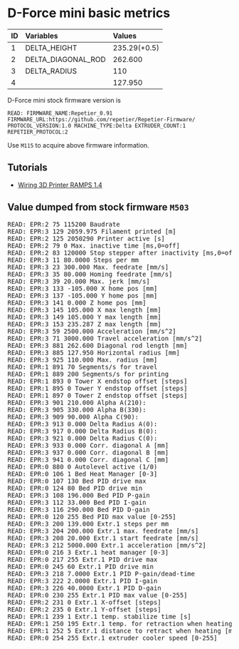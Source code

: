 # D-Force mini basic metrics

| ID | Variables          | Values       |
|:---|:-------------------|:-------------|
| 1  | DELTA_HEIGHT       | 235.29(+0.5) |
| 2  | DELTA_DIAGONAL_ROD | 262.600      |
| 3  | DELTA_RADIUS       | 110          |
| 4   | <Horizontal radius>                   | 127.950             |

D-Force mini stock firmware version is

`READ: FIRMWARE_NAME:Repetier_0.91 FIRMWARE_URL:https://github.com/repetier/Repetier-Firmware/ PROTOCOL_VERSION:1.0 MACHINE_TYPE:Delta EXTRUDER_COUNT:1 REPETIER_PROTOCOL:2`

Use `M115` to acquire above firmware information.

## Tutorials

* [Wiring 3D Printer RAMPS 1.4](https://www.instructables.com/Wiring-3D-Printer-RAMPS-14/)


## Value dumped from stock firmware `M503`
<pre>
READ: EPR:2 75 115200 Baudrate
READ: EPR:3 129 2059.975 Filament printed [m]
READ: EPR:2 125 2050290 Printer active [s]
READ: EPR:2 79 0 Max. inactive time [ms,0=off]
READ: EPR:2 83 120000 Stop stepper after inactivity [ms,0=off]
READ: EPR:3 11 80.0000 Steps per mm
READ: EPR:3 23 300.000 Max. feedrate [mm/s]
READ: EPR:3 35 80.000 Homing feedrate [mm/s]
READ: EPR:3 39 20.000 Max. jerk [mm/s]
READ: EPR:3 133 -105.000 X home pos [mm]
READ: EPR:3 137 -105.000 Y home pos [mm]
READ: EPR:3 141 0.000 Z home pos [mm]
READ: EPR:3 145 105.000 X max length [mm]
READ: EPR:3 149 105.000 Y max length [mm]
READ: EPR:3 153 235.287 Z max length [mm]
READ: EPR:3 59 2500.000 Acceleration [mm/s^2]
READ: EPR:3 71 3000.000 Travel acceleration [mm/s^2]
READ: EPR:3 881 262.600 Diagonal rod length [mm]
READ: EPR:3 885 127.950 Horizontal radius [mm]
READ: EPR:3 925 110.000 Max. radius [mm]
READ: EPR:1 891 70 Segments/s for travel
READ: EPR:1 889 200 Segments/s for printing
READ: EPR:1 893 0 Tower X endstop offset [steps]
READ: EPR:1 895 0 Tower Y endstop offset [steps]
READ: EPR:1 897 0 Tower Z endstop offset [steps]
READ: EPR:3 901 210.000 Alpha A(210):
READ: EPR:3 905 330.000 Alpha B(330):
READ: EPR:3 909 90.000 Alpha C(90):
READ: EPR:3 913 0.000 Delta Radius A(0):
READ: EPR:3 917 0.000 Delta Radius B(0):
READ: EPR:3 921 0.000 Delta Radius C(0):
READ: EPR:3 933 0.000 Corr. diagonal A [mm]
READ: EPR:3 937 0.000 Corr. diagonal B [mm]
READ: EPR:3 941 0.000 Corr. diagonal C [mm]
READ: EPR:0 880 0 Autolevel active (1/0)
READ: EPR:0 106 1 Bed Heat Manager [0-3]
READ: EPR:0 107 130 Bed PID drive max
READ: EPR:0 124 80 Bed PID drive min
READ: EPR:3 108 196.000 Bed PID P-gain
READ: EPR:3 112 33.000 Bed PID I-gain
READ: EPR:3 116 290.000 Bed PID D-gain
READ: EPR:0 120 255 Bed PID max value [0-255]
READ: EPR:3 200 139.000 Extr.1 steps per mm
READ: EPR:3 204 200.000 Extr.1 max. feedrate [mm/s]
READ: EPR:3 208 20.000 Extr.1 start feedrate [mm/s]
READ: EPR:3 212 5000.000 Extr.1 acceleration [mm/s^2]
READ: EPR:0 216 3 Extr.1 heat manager [0-3]
READ: EPR:0 217 255 Extr.1 PID drive max
READ: EPR:0 245 60 Extr.1 PID drive min
READ: EPR:3 218 7.0000 Extr.1 PID P-gain/dead-time
READ: EPR:3 222 2.0000 Extr.1 PID I-gain
READ: EPR:3 226 40.0000 Extr.1 PID D-gain
READ: EPR:0 230 255 Extr.1 PID max value [0-255]
READ: EPR:2 231 0 Extr.1 X-offset [steps]
READ: EPR:2 235 0 Extr.1 Y-offset [steps]
READ: EPR:1 239 1 Extr.1 temp. stabilize time [s]
READ: EPR:1 250 195 Extr.1 temp. for retraction when heating [C]
READ: EPR:1 252 5 Extr.1 distance to retract when heating [mm]
READ: EPR:0 254 255 Extr.1 extruder cooler speed [0-255]
</pre>